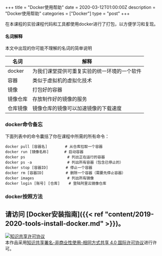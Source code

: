 +++
title = "Docker使用帮助"
date = 2020-03-12T01:00:00Z
description = "Docker使用帮助"
categories = ["Docker"]
type = "post"
+++

在本课程的实验课程代码和工具都使用docker进行了打包，以方便学习和复现。

#### 名词解释
本文中出现的你可能不理解的名词的简单说明

| 名词 | 解释 |
| --- | --- |
| docker | 为我们课堂提供可重复实验的统一环境的一个软件 |
| 容器 | 类似于虚拟机的虚拟化技术 |
| 镜像 | 打包好的容器 |
| 镜像仓库 | 存放制作好的镜像的服务 |
| 仓库镜像 | 镜像仓库的镜像可以加速镜像的下载速度 |

### docker命令备忘
下面列表中的命令囊括了你在课程中所需的所有命令：
```
docker pull [容器名]        # 从仓库拉取一个容器
docker run [镜像名称]       # 启动容器
docker ps                   # 列出正在运行的容器
docker ps -a                # 列出所有容器（包含已停止的） 
docker stop [容器ID]        # 停止一个容器
docker rm [容器ID]          # 删除一个容器（需要先停止容器）
docker images               # 列出所有镜像
docker login [账号] [仓库]    # 登陆阿里云镜像仓库
```

### docker按照方法

请访问 [Docker安装指南]({{< ref "content/2019-2020-tools-install-docker.md" >}})。
---
<a rel="license" href="http://creativecommons.org/licenses/by-nc-sa/4.0/"><img alt="知识共享许可协议" style="border-width:0" src="https://i.creativecommons.org/l/by-nc-sa/4.0/88x31.png" /></a><br />本作品采用<a rel="license" href="http://creativecommons.org/licenses/by-nc-sa/4.0/">知识共享署名-非商业性使用-相同方式共享 4.0 国际许可协议</a>进行许可。
